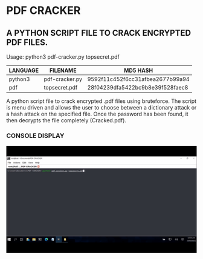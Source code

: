 # PDF CRACKER
## A PYTHON SCRIPT FILE TO CRACK ENCRYPTED PDF FILES.

Usage: python3 pdf-cracker.py topsecret.pdf


| LANGUAGE | FILENAME       | MD5 HASH                         | 
|--------  |---------       |---------                         | 
| python3  | pdf-cracker.py | 9592f11c452f6cc31afbea2677b99a94 |
| pdf      | topsecret.pdf  | 28f04239dfa5422bc9b8e39f528faec8 | 

A python script file to crack encrypted .pdf files using bruteforce. The script is menu driven and allows the user to choose between a dictionary attack or a hash attack on the specified file. Once the password has been found, it then decrypts the file completely (Cracked.pdf).

### CONSOLE DISPLAY
![Screenshot](picture1.gif)


